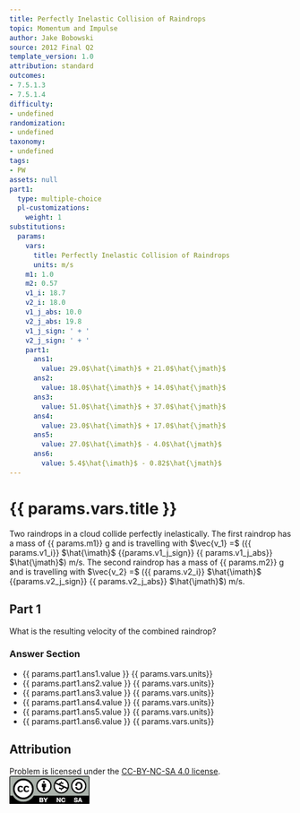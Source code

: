 ```yaml
---
title: Perfectly Inelastic Collision of Raindrops
topic: Momentum and Impulse
author: Jake Bobowski
source: 2012 Final Q2
template_version: 1.0
attribution: standard
outcomes:
- 7.5.1.3
- 7.5.1.4
difficulty:
- undefined
randomization:
- undefined
taxonomy:
- undefined
tags:
- PW
assets: null
part1:
  type: multiple-choice
  pl-customizations:
    weight: 1
substitutions:
  params:
    vars:
      title: Perfectly Inelastic Collision of Raindrops
      units: m/s
    m1: 1.0
    m2: 0.57
    v1_i: 18.7
    v2_i: 18.0
    v1_j_abs: 10.0
    v2_j_abs: 19.8
    v1_j_sign: ' + '
    v2_j_sign: ' + '
    part1:
      ans1:
        value: 29.0$\hat{\imath}$ + 21.0$\hat{\jmath}$
      ans2:
        value: 18.0$\hat{\imath}$ + 14.0$\hat{\jmath}$
      ans3:
        value: 51.0$\hat{\imath}$ + 37.0$\hat{\jmath}$
      ans4:
        value: 23.0$\hat{\imath}$ + 17.0$\hat{\jmath}$
      ans5:
        value: 27.0$\hat{\imath}$ - 4.0$\hat{\jmath}$
      ans6:
        value: 5.4$\hat{\imath}$ - 0.82$\hat{\jmath}$
---
```

# {{ params.vars.title }}
Two raindrops in a cloud collide perfectly inelastically. The first raindrop has a mass of {{ params.m1}} g and is travelling with $\vec{v_1} =$ ({{ params.v1_i}} $\hat{\imath}$ {{params.v1_j_sign}} {{ params.v1_j_abs}} $\hat{\jmath}$) m/s.
The second raindrop has a mass of {{ params.m2}} g and is travelling with $\vec{v_2} =$ ({{ params.v2_i}} $\hat{\imath}$ {{params.v2_j_sign}} {{ params.v2_j_abs}} $\hat{\jmath}$) m/s.

## Part 1

What is the resulting velocity of the combined raindrop?

### Answer Section

- {{ params.part1.ans1.value }} {{ params.vars.units}}
- {{ params.part1.ans2.value }} {{ params.vars.units}}
- {{ params.part1.ans3.value }} {{ params.vars.units}}
- {{ params.part1.ans4.value }} {{ params.vars.units}}
- {{ params.part1.ans5.value }} {{ params.vars.units}}
- {{ params.part1.ans6.value }} {{ params.vars.units}}

## Attribution

Problem is licensed under the [CC-BY-NC-SA 4.0 license](https://creativecommons.org/licenses/by-nc-sa/4.0/).<br> ![The Creative Commons 4.0 license requiring attribution-BY, non-commercial-NC, and share-alike-SA license.](https://raw.githubusercontent.com/firasm/bits/master/by-nc-sa.png)